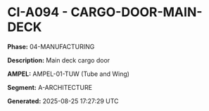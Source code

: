 # CI-A094 - CARGO-DOOR-MAIN-DECK

**Phase:** 04-MANUFACTURING

**Description:** Main deck cargo door

**AMPEL:** AMPEL-01-TUW (Tube and Wing)

**Segment:** A-ARCHITECTURE

**Generated:** 2025-08-25 17:27:29 UTC
